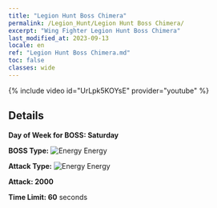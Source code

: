```yaml
---
title: "Legion Hunt Boss Chimera"
permalink: /Legion_Hunt/Legion Hunt Boss Chimera/
excerpt: "Wing Fighter Legion Hunt Boss Chimera"
last_modified_at: 2023-09-13
locale: en
ref: "Legion Hunt Boss Chimera.md"
toc: false
classes: wide
---
```



{% include video id="UrLpk5KOYsE" provider="youtube" %}

## Details

  **Day of Week for BOSS: Saturday**

  **BOSS Type:** ![Energy](/images/common_sx_icon8.png) Energy

  **Attack Type:** ![Energy](/images/common_sx_icon8.png) Energy

  **Attack: 2000**

  **Time Limit: 60** seconds


